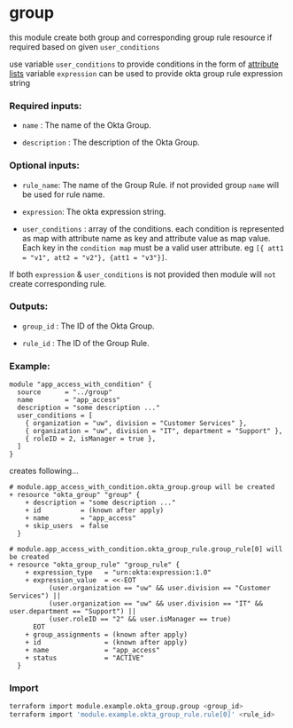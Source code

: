 # group

this module create both group and corresponding group rule resource if required based on given `user_conditions`

use variable `user_conditions` to provide conditions in the form of [attribute lists](../expression/readme.md)
variable `expression` can be used to provide okta group rule expression string


### Required inputs:

* `name` : The name of the Okta Group.

* `description` : The description of the Okta Group.

### Optional inputs:
* `rule_name`: The name of the Group Rule. if not provided group `name` will be used for rule name.

* `expression`: The okta expression string.

* `user_conditions` : array of the conditions. each condition is represented as map with attribute name as key and attribute value as map value. Each key in the `condition map` must be a valid user attribute. eg `[{ att1 = "v1", att2 = "v2"}, {att1 = "v3"}]`.

If both `expression` & `user_conditions` is not provided then module will `not` create corresponding rule. 

### Outputs:

* `group_id` : The ID of the Okta Group.

* `rule_id` : The ID of the Group Rule.

### Example:
```hcl
module "app_access_with_condition" {
  source      = "../group"
  name        = "app_access"
  description = "some description ..."
  user_conditions = [
    { organization = "uw", division = "Customer Services" },
    { organization = "uw", division = "IT", department = "Support" },
    { roleID = 2, isManager = true },
  ]
}
```

creates following...

```
# module.app_access_with_condition.okta_group.group will be created
+ resource "okta_group" "group" {
    + description = "some description ..."
    + id          = (known after apply)
    + name        = "app_access"
    + skip_users  = false
  }

# module.app_access_with_condition.okta_group_rule.group_rule[0] will be created
+ resource "okta_group_rule" "group_rule" {
    + expression_type   = "urn:okta:expression:1.0"
    + expression_value  = <<-EOT
          (user.organization == "uw" && user.division == "Customer Services") ||
          (user.organization == "uw" && user.division == "IT" && user.department == "Support") ||
          (user.roleID == "2" && user.isManager == true)
      EOT
    + group_assignments = (known after apply)
    + id                = (known after apply)
    + name              = "app_access"
    + status            = "ACTIVE"
  }
```


### Import
```bash
terraform import module.example.okta_group.group <group_id>
terraform import 'module.example.okta_group_rule.rule[0]' <rule_id>
```
